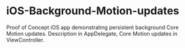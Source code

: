 # iOS-Background-Motion-updates
Proof of Concept iOS app demonstrating persistent background Core Motion updates.  Description in AppDelegate, Core Motion updates in ViewController.

